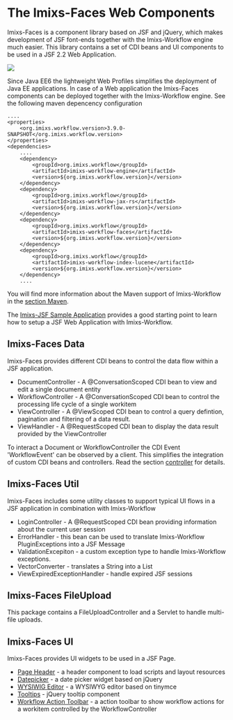 # The Imixs-Faces Web Components
Imixs-Faces is a component library based on JSF and jQuery, which makes development of JSF font-ends together with the Imixs-Workflow engine much easier. This library contains a set of CDI beans and UI components to be used in a JSF 2.2 Web Application.
 
<img src="../images/webtools/imixs-architecture_web.png"/>
 
Since Java EE6 the lightweight Web Profiles simplifies the deployment of Java EE applications. In case of a Web application the Imixs-Faces components can be deployed together with the Imixs-Workflow engine. See the following maven depencency configuration 


	....
	<properties>
		<org.imixs.workflow.version>3.9.0-SNAPSHOT</org.imixs.workflow.version>
	</properties>
	<dependencies>
		....
		<dependency>
			<groupId>org.imixs.workflow</groupId>
			<artifactId>imixs-workflow-engine</artifactId>
			<version>${org.imixs.workflow.version}</version>
		</dependency>
		<dependency>
			<groupId>org.imixs.workflow</groupId>
			<artifactId>imixs-workflow-jax-rs</artifactId>
			<version>${org.imixs.workflow.version}</version>
		</dependency>
		<dependency>
			<groupId>org.imixs.workflow</groupId>
			<artifactId>imixs-workflow-faces</artifactId>
			<version>${org.imixs.workflow.version}</version>
		</dependency>
		<dependency>
			<groupId>org.imixs.workflow</groupId>
			<artifactId>imixs-workflow-index-lucene</artifactId>
			<version>${org.imixs.workflow.version}</version>
		</dependency>
		....

You will find more information about the Maven support of Imixs-Workflow in the [section Maven](../maven.html). 

The [Imixs-JSF Sample Application](../sampleapplication.html) provides a good starting point to learn how to setup a JSF Web Application with Imixs-Workflow.


## Imixs-Faces Data

Imixs-Faces provides different CDI beans to control the data flow within a JSF application. 

 * DocumentController - A @ConversationScoped CDI bean to view and edit a single document entity 
 * WorkflowController - A @ConversationScoped CDI bean to control the processing life cycle of a single workitem
 * ViewController - A @ViewScoped CDI bean to control a query defintion, pagination and filtering of a data result.
 * ViewHandler - A @RequestScoped CDI bean to display the data result provided by the ViewController
 
To interact a Document or WorkflowController the CDI Event 'WorkflowEvent' can be observed by a client. This simplifies the integration of custom CDI beans and controllers. Read the section [controller](./controller.html) for details. 

## Imixs-Faces Util

Imixs-Faces includes some utility classes to support typical UI flows in a JSF application in combination with Imixs-Workflow

 * LoginController - A  @RequestScoped CDI bean providing information about the current user session
 * ErrorHandler - this bean can be used to translate Imixs-Workflow PluginExceptions into a JSF Message
 * ValidationExcepiton - a custom exception type to handle Imixs-Workflow exceptions. 
 * VectorConverter - translates a String into a List
 * ViewExpiredExceptionHandler -  handle expired JSF sessions


## Imixs-Faces FileUpload

This package contains a FileUploadController and a Servlet to handle multi-file uploads.


## Imixs-Faces UI

Imixs-Faces provides UI widgets to be used in a JSF Page.

 * [Page Header](./header.html) - a header component to load scripts and layout resources 
 * [Datepicker](./datepicker.html) - a date picker widget based on jQuery
 * [WYSIWIG Editor](./tinymce.html) - a WYSIWYG editor based on tinymce
 * [Tooltips](./tooltip.html) - jQuery tooltip component
 * [Workflow Action Toolbar](./workflowactions.html) - a action toolbar to show workflow actions for a workitem controlled by the WorkflowController 
    

